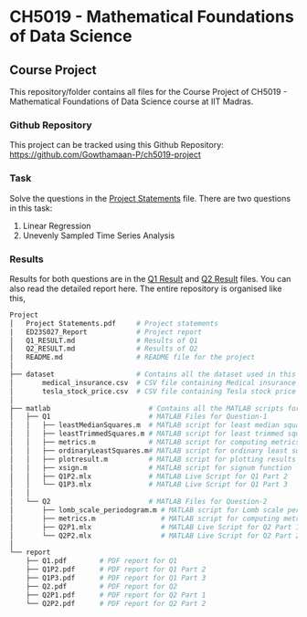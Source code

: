 # CH5019 - Mathematical Foundations of Data Science

## Course Project

This repository/folder contains all files for the Course Project of CH5019 - Mathematical Foundations of Data Science course at IIT Madras.

### Github Repository

This project can be tracked using this Github Repository: https://github.com/Gowthamaan-P/ch5019-project

### Task

Solve the questions in the [Project Statements](Project%20Statements.pdf) file. There are two questions in this task:

1. Linear Regression
2. Unevenly Sampled Time Series Analysis

### Results

Results for both questions are in the [Q1 Result](Q1_RESULT.md) and [Q2 Result](Q2_RESULT.md) files. You can also read the detailed report here. The entire repository is organised like this,

``` graphql
Project
│   Project Statements.pdf     # Project statements
|   ED23S027_Report            # Project report
│   Q1_RESULT.md               # Results of Q1
│   Q2_RESULT.md               # Results of Q2
│   README.md                  # README file for the project
│
├── dataset                    # Contains all the dataset used in this project
│       medical_insurance.csv  # CSV file containing Medical insurance data (Q1)
│       tesla_stock_price.csv  # CSV file containing Tesla stock price data (Q2)
│
├── matlab                        # Contains all the MATLAB scripts for the project
│   ├── Q1                        # MATLAB Files for Question-1
│   │   ├── leastMedianSquares.m  # MATLAB script for least median squares
│   │   ├── leastTrimmedSquares.m # MATLAB script for least trimmed squares
│   │   ├── metrics.m             # MATLAB script for computing metrics
│   │   ├── ordinaryLeastSquares.m# MATLAB script for ordinary least squares
│   │   ├── plotresult.m          # MATLAB script for plotting results
│   │   ├── xsign.m               # MATLAB script for signum function
│   │   ├── Q1P2.mlx              # MATLAB Live Script for Q1 Part 2
│   │   └── Q1P3.mlx              # MATLAB Live Script for Q1 Part 3
│   │
│   └── Q2                        # MATLAB Files for Question-2
│       ├── lomb_scale_periodogram.m # MATLAB script for Lomb scale periodogram
│       ├── metrics.m                # MATLAB script for computing metrics
│       ├── Q2P1.mlx                 # MATLAB Live Script for Q2 Part 1
│       └── Q2P2.mlx                 # MATLAB Live Script for Q2 Part 2
│
└── report
    ├── Q1.pdf        # PDF report for Q1
    ├── Q1P2.pdf      # PDF report for Q1 Part 2
    ├── Q1P3.pdf      # PDF report for Q1 Part 3
    ├── Q2.pdf        # PDF report for Q2 
    ├── Q2P1.pdf      # PDF report for Q2 Part 1
    └── Q2P2.pdf      # PDF report for Q2 Part 2
```